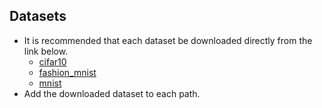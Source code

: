 
## Datasets

- It is recommended that each dataset be downloaded directly from the link below.
  - [cifar10](https://www.cs.toronto.edu/~kriz/cifar.html)
  - [fashion_mnist](https://github.com/zalandoresearch/fashion-mnist)
  - [mnist](http://yann.lecun.com/exdb/mnist/)
- Add the downloaded dataset to each path.
